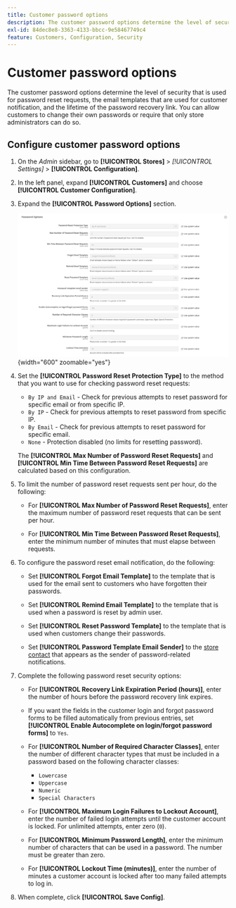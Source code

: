 ```yaml
---
title: Customer password options
description: The customer password options determine the level of security for various customer-facing functions of your store.
exl-id: 84dec8e8-3363-4133-bbcc-9e58467749c4
feature: Customers, Configuration, Security
---
```

# Customer password options

The customer password options determine the level of security that is used for password reset requests, the email templates that are used for customer notification, and the lifetime of the password recovery link. You can allow customers to change their own passwords or require that only store administrators can do so.

## Configure customer password options

1. On the _Admin_ sidebar, go to **[!UICONTROL Stores]** > _[!UICONTROL Settings]_ > **[!UICONTROL Configuration]**.

1. In the left panel, expand **[!UICONTROL Customers]** and choose **[!UICONTROL Customer Configuration]**.

1. Expand the **[!UICONTROL Password Options]** section.

   ![Password Options](../configuration-reference/customers/assets/customer-configuration-password-options.png){width="600" zoomable="yes"}

1. Set the **[!UICONTROL Password Reset Protection Type]** to the method that you want to use for checking password reset requests:

   - `By IP and Email` - Check for previous attempts to reset password for specific email or from specific IP.
   - `By IP` - Check for previous attempts to reset password from specific IP.
   - `By Email` - Check for previous attempts to reset password for specific email.
   - `None` - Protection disabled (no limits for resetting password).

   The **[!UICONTROL Max Number of Password Reset Requests]** and **[!UICONTROL Min Time Between Password Reset Requests]** are calculated based on this configuration.

1. To limit the number of password reset requests sent per hour, do the following:

   - For **[!UICONTROL Max Number of Password Reset Requests]**, enter the maximum number of password reset requests that can be sent per hour.

   - For **[!UICONTROL Min Time Between Password Reset Requests]**, enter the minimum number of minutes that must elapse between requests.

1. To configure the password reset email notification, do the following:

   - Set **[!UICONTROL Forgot Email Template]** to the template that is used for the email sent to customers who have forgotten their passwords.

   - Set **[!UICONTROL Remind Email Template]** to the template that is used when a password is reset by admin user.

   - Set **[!UICONTROL Reset Password Template]** to the template that is used when customers change their passwords.

   - Set **[!UICONTROL Password Template Email Sender]** to the [store contact](../getting-started/store-details.md) that appears as the sender of password-related notifications.

1. Complete the following password reset security options:

   - For **[!UICONTROL Recovery Link Expiration Period (hours)]**, enter the number of hours before the password recovery link expires.

   - If you want the fields in the customer login and forgot password forms to be filled automatically from previous entries, set **[!UICONTROL Enable Autocomplete on login/forgot password forms]** to `Yes`.

   - For **[!UICONTROL Number of Required Character Classes]**, enter the number of different character types that must be included in a password based on the following character classes:

      - `Lowercase`
      - `Uppercase`
      - `Numeric`
      - `Special Characters`

   - For **[!UICONTROL Maximum Login Failures to Lockout Account]**, enter the number of failed login attempts until the customer account is locked. For unlimited attempts, enter zero (`0`).

   - For **[!UICONTROL Minimum Password Length]**, enter the minimum number of characters that can be used in a password. The number must be greater than zero.

   - For **[!UICONTROL Lockout Time (minutes)]**, enter the number of minutes a customer account is locked after too many failed attempts to log in.

1. When complete, click **[!UICONTROL Save Config]**.
